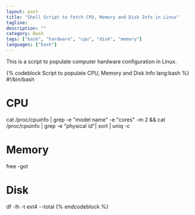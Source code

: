 ```yaml
---
layout: post
title: "Shell Script to fetch CPU, Memory and Disk Info in Linux"
tagline: 
description: ""
category: Bash
tags: ["bash", "hardware", "cpu", "disk", "memory"]
languages: ["bash"]
---
```


This is a script to populate computer hardware configuration in Linux.

{% codeblock Script to populate CPU, Memory and Disk Info lang:bash %}
#!/bin/bash
# CPU
cat /proc/cpuinfo |  grep -e "model name" -e "cores" -m 2 && cat /proc/cpuinfo | grep -e "physical id"| sort  | uniq -c

# Memory
free -got

# Disk
df -lh -t ext4 --total
{% endcodeblock %}